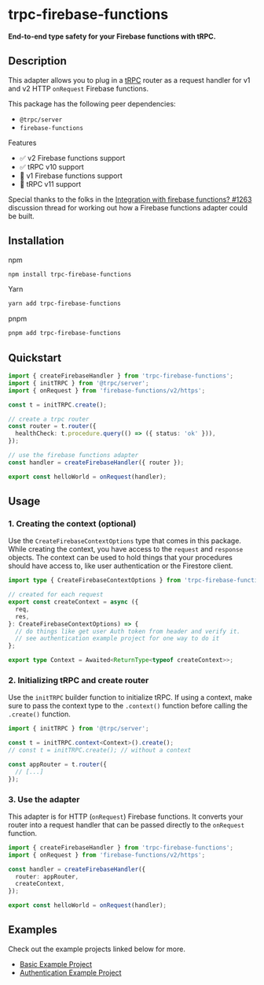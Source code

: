 # trpc-firebase-functions

**End-to-end type safety for your Firebase functions with tRPC.**

## Description

This adapter allows you to plug in a [tRPC](https://trpc.io/) router as a request handler for v1 and v2 HTTP `onRequest` Firebase functions.

This package has the following peer dependencies:

- `@trpc/server`
- `firebase-functions`

Features

- ✅ v2 Firebase functions support
- ✅ tRPC v10 support
- 🚧 v1 Firebase functions support
- 🚧 tRPC v11 support

Special thanks to the folks in the [Integration with firebase functions? #1263](https://github.com/trpc/trpc/discussions/1263) discussion thread for working out how a Firebase functions adapter could be built.

## Installation

npm

```bash
npm install trpc-firebase-functions
```

Yarn

```bash
yarn add trpc-firebase-functions
```

pnpm

```bash
pnpm add trpc-firebase-functions
```

## Quickstart

```typescript
import { createFirebaseHandler } from 'trpc-firebase-functions';
import { initTRPC } from '@trpc/server';
import { onRequest } from 'firebase-functions/v2/https';

const t = initTRPC.create();

// create a trpc router
const router = t.router({
  healthCheck: t.procedure.query(() => ({ status: 'ok' })),
});

// use the firebase functions adapter
const handler = createFirebaseHandler({ router });

export const helloWorld = onRequest(handler);
```

## Usage

### 1. Creating the context (optional)

Use the `CreateFirebaseContextOptions` type that comes in this package.
While creating the context, you have access to the `request` and `response` objects.
The context can be used to hold things that your procedures should have access to, like user authentication or the Firestore client.

```typescript
import type { CreateFirebaseContextOptions } from 'trpc-firebase-functions';

// created for each request
export const createContext = async ({
  req,
  res,
}: CreateFirebaseContextOptions) => {
  // do things like get user Auth token from header and verify it.
  // see authentication example project for one way to do it
};

export type Context = Awaited<ReturnType<typeof createContext>>;
```

### 2. Initializing tRPC and create router

Use the `initTRPC` builder function to initialize tRPC.
If using a context, make sure to pass the context type to the `.context()` function before calling the `.create()` function.

```typescript
import { initTRPC } from '@trpc/server';

const t = initTRPC.context<Context>().create();
// const t = initTRPC.create(); // without a context

const appRouter = t.router({
  // [...]
});
```

### 3. Use the adapter

This adapter is for HTTP (`onRequest`) Firebase functions.
It converts your router into a request handler that can be passed directly to the `onRequest` function.

```typescript
import { createFirebaseHandler } from 'trpc-firebase-functions';
import { onRequest } from 'firebase-functions/v2/https';

const handler = createFirebaseHandler({
  router: appRouter,
  createContext,
});

export const helloWorld = onRequest(handler);
```

## Examples

Check out the example projects linked below for more.

- [Basic Example Project](./examples/v2-https-function/)
- [Authentication Example Project](./examples/v2-https-function-auth/)
